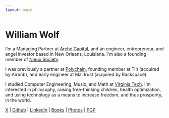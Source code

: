 ```yaml
---
layout: main
---
```


# William Wolf

I’m a Managing Partner at [Arche Capital](https://arche.capital), and an engineer, entrepreneur, and angel investor based in New Orleans, Louisiana. I'm also a founding member of [Nieux Society](https://www.nieux.xyz/).

I was previously a partner at [Polychain](https://polychain.capital), founding member at Tilt (acquired by Airbnb), and early engineer at Mailtrust (acquired by Rackspace).

I studied Computer Engineering, Music, and Math at [Virginia Tech](https://vt.edu). I'm interested in philosophy, raising free-thinking children, health optimization, and using technology as a means to increase freedom, and thus prosperity, in the world.



[X](https://x.com/throughnothing)
| [Github](https://github.com/throughnothing)
| [Linkedin](https://www.linkedin.com/in/throughnothing)
| [Books](https://www.goodreads.com/user/show/7295031-will)
| [Photos](https://flickr.com/photos/throughnothing/)
| [PGP](/williamwolf.asc)